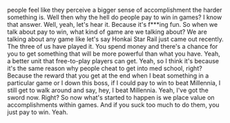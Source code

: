  people feel like they perceive a bigger sense of accomplishment the harder something is. Well then why the hell do people pay to win in games? I know that answer. Well, yeah, let's hear it. Because it's f***ing fun. So when we talk about pay to win, what kind of game are we talking about? We are talking about any game like let's say Honkai Star Rail just came out recently. The three of us have played it. You spend money and there's a chance for you to get something that will be more powerful than what you have. Yeah, a better unit that free-to-play players can get. Yeah, so I think it's because it's the same reason why people cheat to get into med school, right? Because the reward that you get at the end when I beat something in a particular game or I down this boss, if I could pay to win to beat Millennia, I still get to walk around and say, hey, I beat Millennia. Yeah, I've got the sword now. Right? So now what's started to happen is we place value on accomplishments within games. And if you suck too much to do them, you just pay to win. Yeah.